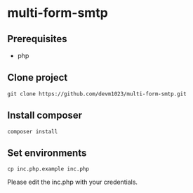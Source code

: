 # multi-form-smtp

## Prerequisites
- php

## Clone project
```
git clone https://github.com/devm1023/multi-form-smtp.git
```

## Install composer
```
composer install
```
## Set environments
```
cp inc.php.example inc.php
```
Please edit the inc.php with your credentials.
